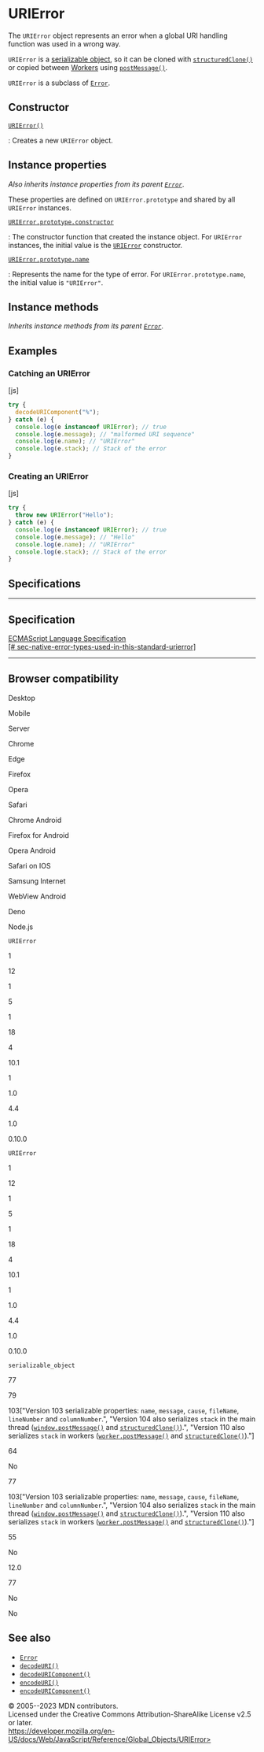 URIError
========

 
The `URIError` object represents an error when a global URI handling
function was used in a wrong way.

`URIError` is a [serializable
object](https://developer.mozilla.org/en-US/docs/Glossary/Serializable_object),
so it can be cloned with
[`structuredClone()`](https://developer.mozilla.org/en-US/docs/Web/API/structuredClone)
or copied between
[Workers](https://developer.mozilla.org/en-US/docs/Web/API/Worker) using
[`postMessage()`](https://developer.mozilla.org/en-US/docs/Web/API/Worker/postMessage).

`URIError` is a subclass of [`Error`](error).


 
Constructor
-----------

 

[`URIError()`](urierror/urierror)

:   Creates a new `URIError` object.



 
Instance properties 
-------------------

 
*Also inherits instance properties from its parent [`Error`](error)*.

These properties are defined on `URIError.prototype` and shared by all
`URIError` instances.

[`URIError.prototype.constructor`](object/constructor)

:   The constructor function that created the instance object. For
    `URIError` instances, the initial value is the
    [`URIError`](urierror/urierror) constructor.

[`URIError.prototype.name`](error/name)

:   Represents the name for the type of error. For
    `URIError.prototype.name`, the initial value is `"URIError"`.



 
Instance methods 
----------------

 
*Inherits instance methods from its parent [`Error`](error)*.



 
Examples
--------


 
### Catching an URIError 

 
 
 
[js]


```js
try {
  decodeURIComponent("%");
} catch (e) {
  console.log(e instanceof URIError); // true
  console.log(e.message); // "malformed URI sequence"
  console.log(e.name); // "URIError"
  console.log(e.stack); // Stack of the error
}
```




 
### Creating an URIError 

 
 
 
[js]


```js
try {
  throw new URIError("Hello");
} catch (e) {
  console.log(e instanceof URIError); // true
  console.log(e.message); // "Hello"
  console.log(e.name); // "URIError"
  console.log(e.stack); // Stack of the error
}
```




Specifications
--------------

 
  -----------------------------------------------------------------------------------------------------------------------------------------------------------------------------------
  Specification
  -----------------------------------------------------------------------------------------------------------------------------------------------------------------------------------
  [ECMAScript Language Specification\
  [\#
  sec-native-error-types-used-in-this-standard-urierror]](https://tc39.es/ecma262/multipage/fundamental-objects.html#sec-native-error-types-used-in-this-standard-urierror)

  -----------------------------------------------------------------------------------------------------------------------------------------------------------------------------------


Browser compatibility 
---------------------

 


Desktop

Mobile

Server

Chrome

Edge

Firefox

Opera

Safari

Chrome Android

Firefox for Android

Opera Android

Safari on IOS

Samsung Internet

WebView Android

Deno

Node.js

`URIError`

1

12

1

5

1

18

4

10.1

1

1.0

4.4

1.0

0.10.0

`URIError`

1

12

1

5

1

18

4

10.1

1

1.0

4.4

1.0

0.10.0

`serializable_object`

77

79

103\[\"Version 103 serializable properties: `name`, `message`, `cause`,
`fileName`, `lineNumber` and `columnNumber`.\", \"Version 104 also
serializes `stack` in the main thread
([`window.postMessage()`](https://developer.mozilla.org/docs/Web/API/Window/postMessage)
and
[`structuredClone()`](https://developer.mozilla.org/docs/Web/API/structuredClone)).\",
\"Version 110 also serializes `stack` in workers
([`worker.postMessage()`](https://developer.mozilla.org/docs/Web/API/Worker/postMessage)
and
[`structuredClone()`](https://developer.mozilla.org/docs/Web/API/structuredClone)).\"\]

64

No

77

103\[\"Version 103 serializable properties: `name`, `message`, `cause`,
`fileName`, `lineNumber` and `columnNumber`.\", \"Version 104 also
serializes `stack` in the main thread
([`window.postMessage()`](https://developer.mozilla.org/docs/Web/API/Window/postMessage)
and
[`structuredClone()`](https://developer.mozilla.org/docs/Web/API/structuredClone)).\",
\"Version 110 also serializes `stack` in workers
([`worker.postMessage()`](https://developer.mozilla.org/docs/Web/API/Worker/postMessage)
and
[`structuredClone()`](https://developer.mozilla.org/docs/Web/API/structuredClone)).\"\]

55

No

12.0

77

No

No

 
See also 
--------

 
-   [`Error`](error)
-   [`decodeURI()`](decodeuri)
-   [`decodeURIComponent()`](decodeuricomponent)
-   [`encodeURI()`](encodeuri)
-   [`encodeURIComponent()`](encodeuricomponent)



 
© 2005--2023 MDN contributors.\
Licensed under the Creative Commons Attribution-ShareAlike License v2.5
or later.\
https://developer.mozilla.org/en-US/docs/Web/JavaScript/Reference/Global_Objects/URIError>

